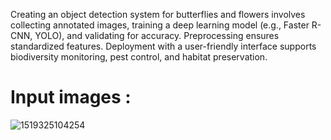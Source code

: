 Creating an object detection system for butterflies and flowers involves collecting annotated images, training a deep learning model (e.g., Faster R-CNN, YOLO), and validating for accuracy. Preprocessing ensures standardized features. Deployment with a user-friendly interface supports biodiversity monitoring, pest control, and habitat preservation.

# Input images : 
![1519325104254](https://github.com/HakNinja/ObjectDection-Yolov5/assets/54062595/7abe64c3-faa8-4ac0-b062-7fef0bcce0c9)
